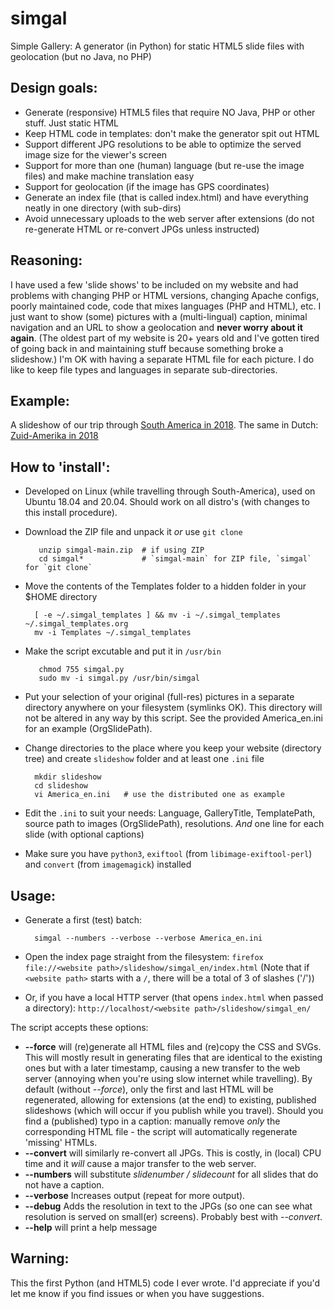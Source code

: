# simgal
Simple Gallery: A generator (in Python) for static HTML5 slide files with geolocation (but no Java, no PHP)

## Design goals:
- Generate (responsive) HTML5 files that require NO Java, PHP or other stuff. Just static HTML
- Keep HTML code in templates: don't make the generator spit out HTML
- Support different JPG resolutions to be able to optimize the served image size for the viewer's screen
- Support for more than one (human) language (but re-use the image files) and make machine translation easy
- Support for geolocation (if the image has GPS coordinates)
- Generate an index file (that is called index.html) and have everything neatly in one directory (with sub-dirs)
- Avoid unnecessary uploads to the web server after extensions (do not re-generate HTML or re-convert JPGs unless instructed) 

## Reasoning:
I have used a few 'slide shows' to be included on my website and had problems with changing PHP or HTML versions, changing Apache configs, poorly maintained code, code that mixes languages (PHP and HTML), etc. I just want to show (some) pictures with a (multi-lingual) caption, minimal navigation and an URL to show a geolocation and **never worry about it again**. (The oldest part of my website is 20+ years old and I've gotten tired of going back in and maintaining stuff because something broke a slideshow.) I'm OK with having a separate HTML file for each picture. I do like to keep file types and languages in separate sub-directories.

## Example:
A slideshow of our trip through [South America in 2018](https://www.choam.com/2018_uy-co/slideshow/simgal_en). The same in Dutch: [Zuid-Amerika in 2018](https://www.choam.com/2018_uy-co/slideshow/simgal_nl)

## How to 'install':
- Developed on Linux (while travelling through South-America), used on Ubuntu 18.04 and 20.04. Should work on all distro's (with changes to this install procedure).
- Download the ZIP file and unpack it *or* use `git clone`

         unzip simgal-main.zip  # if using ZIP
         cd simgal*             # `simgal-main` for ZIP file, `simgal` for `git clone`

- Move the contents of the Templates folder to a hidden folder in your $HOME directory

        [ -e ~/.simgal_templates ] && mv -i ~/.simgal_templates ~/.simgal_templates.org
        mv -i Templates ~/.simgal_templates

- Make the script excutable and put it in `/usr/bin`

         chmod 755 simgal.py
         sudo mv -i simgal.py /usr/bin/simgal

- Put your selection of your original (full-res) pictures in a separate directory anywhere on your filesystem (symlinks OK). This directory will not be altered in any way by this script. See the provided America_en.ini for an example (OrgSlidePath).

- Change directories to the place where you keep your website (directory tree) and create `slideshow` folder and at least one `.ini` file

        mkdir slideshow
        cd slideshow
        vi America_en.ini   # use the distributed one as example

- Edit the `.ini` to suit your needs: Language, GalleryTitle, TemplatePath, source path to images (OrgSlidePath), resolutions. *And* one line for each slide (with optional captions)
- Make sure you have `python3`, `exiftool` (from `libimage-exiftool-perl`) and `convert` (from `imagemagick`) installed

## Usage:
- Generate a first (test) batch:

        simgal --numbers --verbose --verbose America_en.ini

- Open the index page straight from the filesystem: `firefox file://<website path>/slideshow/simgal_en/index.html` (Note that if `<website path>` starts with a `/`, there will be a total of 3 of slashes ('/'))
- Or, if you have a local HTTP server (that opens `index.html` when passed a directory): `http://localhost/<website path>/slideshow/simgal_en/`

The script accepts these options:

- **--force** will (re)generate all HTML files and (re)copy the CSS and SVGs. This will mostly result in generating files that are identical to the existing ones but with a later timestamp, causing a new transfer to the web server (annoying when you're using slow internet while travelling). By default (without *--force*), only the first and last HTML will be regenerated, allowing for extensions (at the end) to existing, published slideshows (which will occur if you publish while you travel). Should you find a (published) typo in a caption: manually remove *only* the corresponding HTML file - the script will automatically regenerate 'missing' HTMLs.
- **--convert** will similarly re-convert all JPGs. This is costly, in (local) CPU time and it *will* cause a major transfer to the web server.
- **--numbers** will substitute *slidenumber / slidecount* for all slides that do not have a caption.
- **--verbose** Increases output (repeat for more output).
- **--debug** Adds the resolution in text to the JPGs (so one can see what resolution is served on small(er) screens). Probably best with *--convert*.
- **--help** will print a help message

## Warning:
This the first Python (and HTML5) code I ever wrote. I'd appreciate if you'd let me know if you find issues or when you have suggestions.

<!-- 
# name		: $RCSfile: README.md,v $ $Revision: 1.6 $
# issued	: $Date: 2021/01/04 09:38:24 $
# id		: $Id: README.md,v 1.6 2021/01/04 09:38:24 adriaan Exp $

# vim:set textwidth=0 ft=markdown:
-->
